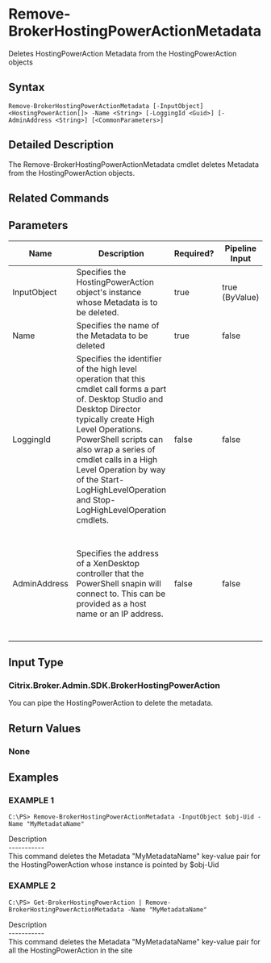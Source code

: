 ﻿# Remove-BrokerHostingPowerActionMetadata

   Deletes HostingPowerAction Metadata from the HostingPowerAction objects

## Syntax
```
Remove-BrokerHostingPowerActionMetadata [-InputObject] <HostingPowerAction[]> -Name <String> [-LoggingId <Guid>] [-AdminAddress <String>] [<CommonParameters>]
```

## Detailed Description
   The Remove-BrokerHostingPowerActionMetadata cmdlet deletes Metadata from the HostingPowerAction objects.

## Related Commands
## Parameters

| Name   | Description | Required? | Pipeline Input | Default Value |
| --- | --- | --- | --- | --- |
| InputObject | Specifies the HostingPowerAction object's instance whose Metadata is to be deleted. | true | true (ByValue) |  |
| Name | Specifies the name of the Metadata to be deleted | true | false |  |
| LoggingId | Specifies the identifier of the high level operation that this cmdlet call forms a part of. Desktop Studio and Desktop Director typically create High Level Operations. PowerShell scripts can also wrap a series of cmdlet calls in a High Level Operation by way of the Start-LogHighLevelOperation and Stop-LogHighLevelOperation cmdlets. | false | false |  |
| AdminAddress | Specifies the address of a XenDesktop controller that the PowerShell snapin will connect to. This can be provided as a host name or an IP address. | false | false | Localhost. Once a value is provided by any cmdlet, this value will become the default. |

## Input Type
### Citrix.Broker.Admin.SDK.BrokerHostingPowerAction
   You can pipe the HostingPowerAction to delete the metadata.
## Return Values
### None
   
## Examples

### EXAMPLE 1
```
C:\PS> Remove-BrokerHostingPowerActionMetadata -InputObject $obj-Uid -Name "MyMetadataName"
```
   Description<br>-----------<br>This command deletes the Metadata "MyMetadataName" key-value pair for the HostingPowerAction whose instance is pointed by $obj-Uid
### EXAMPLE 2
```
C:\PS> Get-BrokerHostingPowerAction | Remove-BrokerHostingPowerActionMetadata -Name "MyMetadataName"
```
   Description<br>-----------<br>This command deletes the Metadata "MyMetadataName" key-value pair for all the HostingPowerAction in the site
